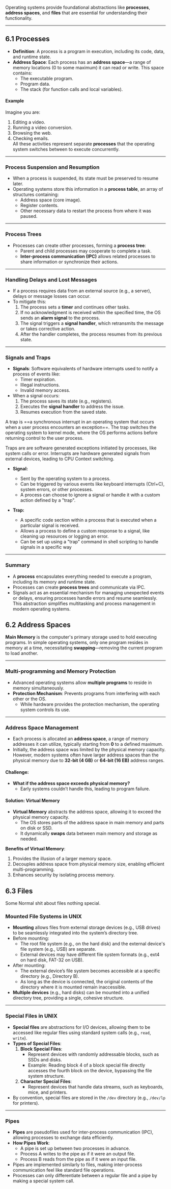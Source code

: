 
Operating systems provide foundational abstractions like **processes**, **address spaces**, and **files** that are essential for understanding their functionality.

---

## 6.1 Processes

- **Definition**: A process is a program in execution, including its code, data, and runtime state.
- **Address Space**: Each process has an **address space**—a range of memory locations (0 to some maximum) it can read or write. This space contains:
    - The executable program.
    - Program data.
    - The stack (for function calls and local variables).

#### Example

Imagine you are:

1. Editing a video.
2. Running a video conversion.
3. Browsing the web.
4. Checking emails.  
    All these activities represent separate **processes** that the operating system switches between to execute concurrently.

---

### Process Suspension and Resumption

- When a process is suspended, its state must be preserved to resume later.
- Operating systems store this information in a **process table**, an array of structures containing:
    - Address space (core image).
    - Register contents.
    - Other necessary data to restart the process from where it was paused.

---

### Process Trees

- Processes can create other processes, forming a **process tree**:
    - Parent and child processes may cooperate to complete a task.
    - **Inter-process communication (IPC)** allows related processes to share information or synchronize their actions.

---

### Handling Delays and Lost Messages

- If a process requires data from an external source (e.g., a server), delays or message losses can occur.
- To mitigate this:
    1. The process sets a **timer** and continues other tasks.
    2. If no acknowledgment is received within the specified time, the OS sends an **alarm signal** to the process.
    3. The signal triggers a **signal handler**, which retransmits the message or takes corrective action.
    4. After the handler completes, the process resumes from its previous state.

---

### Signals and Traps

- **Signals**: Software equivalents of hardware interrupts used to notify a process of events like:
    - Timer expiration.
    - Illegal instructions.
    - Invalid memory access.
- When a signal occurs:
    1. The process saves its state (e.g., registers).
    2. Executes the **signal handler** to address the issue.
    3. Resumes execution from the saved state.

A trap is ==a synchronous interrupt in an operating system that occurs when a user process encounters an exception==. The trap switches the operating system to kernel mode, where the OS performs actions before returning control to the user process.

Traps are are software generated exceptions initiated by processes, like system calls or error. Interrupts are hardware generated signals from external devices, leading to CPU Context switching.

- **Signal:**
    
    - Sent by the operating system to a process. 
    - Can be triggered by various events like keyboard interrupts (Ctrl+C), system errors, or other processes. 
    - A process can choose to ignore a signal or handle it with a custom action defined by a "trap". 
    
- **Trap:**
    
    - A specific code section within a process that is executed when a particular signal is received. 
    - Allows a process to define a custom response to a signal, like cleaning up resources or logging an error. 
    - Can be set up using a "trap" command in shell scripting to handle signals in a specific way

---

### Summary

- A **process** encapsulates everything needed to execute a program, including its memory and runtime state.
- Processes can create **process trees** and communicate via IPC.
- Signals act as an essential mechanism for managing unexpected events or delays, ensuring processes handle errors and resume seamlessly.  
    This abstraction simplifies multitasking and process management in modern operating systems.


## 6.2 Address Spaces

**Main Memory** is the computer's primary storage used to hold executing programs. In simple operating systems, only one program resides in memory at a time, necessitating **swapping**—removing the current program to load another.

---

### Multi-programming and Memory Protection

- Advanced operating systems allow **multiple programs** to reside in memory simultaneously.
- **Protection Mechanism**: Prevents programs from interfering with each other or the OS.
    - While hardware provides the protection mechanism, the operating system controls its use.

---

### Address Space Management

- Each process is allocated an **address space**, a range of memory addresses it can utilize, typically starting from **0** to a defined maximum.
- Initially, the address space was limited by the physical memory capacity. However, modern systems often have larger address spaces than the physical memory due to **32-bit (4 GB)** or **64-bit (16 EB)** address ranges.

#### Challenge:

- **What if the address space exceeds physical memory?**
    - Early systems couldn’t handle this, leading to program failure.

#### Solution: Virtual Memory

- **Virtual Memory** abstracts the address space, allowing it to exceed the physical memory capacity.
    - The OS stores parts of the address space in main memory and parts on disk or SSD.
    - It dynamically **swaps** data between main memory and storage as needed.

**Benefits of Virtual Memory**:

1. Provides the illusion of a larger memory space.
2. Decouples address space from physical memory size, enabling efficient multi-programming.
3. Enhances security by isolating process memory.

## 6.3 Files

Some Normal shit about files nothing special.

### Mounted File Systems in UNIX

- **Mounting** allows files from external storage devices (e.g., USB drives) to be seamlessly integrated into the system’s directory tree.
- Before mounting:
    - The root file system (e.g., on the hard disk) and the external device's file system (e.g., USB) are separate.
    - External devices may have different file system formats (e.g., ext4 on hard disk, FAT-32 on USB).
- After mounting:
    - The external device’s file system becomes accessible at a specific directory (e.g., Directory B).
    - As long as the device is connected, the original contents of the directory where it is mounted remain inaccessible.
- **Multiple devices** (e.g., hard disks) can be mounted into a unified directory tree, providing a single, cohesive structure.

---

### Special Files in UNIX

- **Special files** are abstractions for I/O devices, allowing them to be accessed like regular files using standard system calls (e.g., `read`, `write`).
- **Types of Special Files**:
    1. **Block Special Files**:
        - Represent devices with randomly addressable blocks, such as SSDs and disks.
        - Example: Reading block 4 of a block special file directly accesses the fourth block on the device, bypassing the file system structure.
    2. **Character Special Files**:
        - Represent devices that handle data streams, such as keyboards, mice, and printers.
- By convention, special files are stored in the `/dev` directory (e.g., `/dev/lp` for printers).

---

### Pipes

- **Pipes** are pseudofiles used for inter-process communication (IPC), allowing processes to exchange data efficiently.
- **How Pipes Work**:
    - A pipe is set up between two processes in advance.
    - Process A writes to the pipe as if it were an output file.
    - Process B reads from the pipe as if it were an input file.
- Pipes are implemented similarly to files, making inter-process communication feel like standard file operations.
- Processes can only differentiate between a regular file and a pipe by making a special system call.